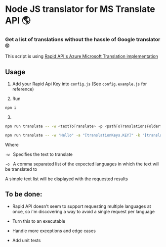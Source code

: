 # Node JS translator for MS Translate API 🌎

### Get a list of translations without the hassle of Google translator 🙄

This script is using [Rapid API's Azure Microsoft Translation implementation](https://rapidapi.com/microsoft-azure-org-microsoft-cognitive-services/api/microsoft-translator-text/)

## Usage

1. Add your Rapid Api Key into `config.js` (See `config.example.js` for reference)

2. Run

```sh
npm i
```

3.

```sh
npm run translate -- -w <textToTranslate> -p <pathToTranslationsFolder> -k <keyToAdd> -a <referenceKeyToAddAboveIt>
```

```sh
npm run translate -- -w "Hello" -a "[translationKeys.KEY]" -k "[translationKeys.KEY]" -p "path/to/folder"
```

Where

`-w ` Specifies the text to translate

`-o ` A comma separated list of the expected languages in which the text will be translated to

A simple text list will be displayed with the requested results

## To be done:

- Rapid API doesn't seem to support requesting multiple languages at once, so i'm discovering a way to avoid a single request per language

- Turn this to an executable

- Handle more exceptions and edge cases

- Add unit tests
